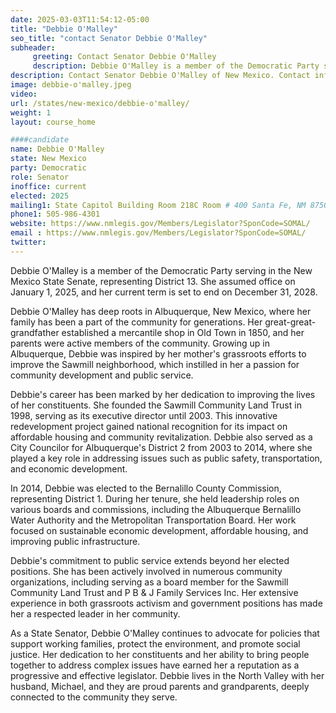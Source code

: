 ```yaml
---
date: 2025-03-03T11:54:12-05:00
title: "Debbie O'Malley"
seo_title: "contact Senator Debbie O'Malley"
subheader:
     greeting: Contact Senator Debbie O'Malley
     description: Debbie O'Malley is a member of the Democratic Party serving in the New Mexico State Senate, representing District 13. She assumed office on January 1, 2025, and her current term is set to end on December 31, 2028.
description: Contact Senator Debbie O'Malley of New Mexico. Contact information for Debbie O'Malley includes email address, phone number, and mailing address.
image: debbie-o'malley.jpeg
video:
url: /states/new-mexico/debbie-o'malley/
weight: 1
layout: course_home

####candidate
name: Debbie O'Malley
state: New Mexico
party: Democratic
role: Senator
inoffice: current
elected: 2025
mailing1: State Capitol Building Room 218C Room # 400 Santa Fe, NM 87501
phone1: 505-986-4301
website: https://www.nmlegis.gov/Members/Legislator?SponCode=SOMAL/
email : https://www.nmlegis.gov/Members/Legislator?SponCode=SOMAL/
twitter:
---
```

Debbie O'Malley is a member of the Democratic Party serving in the New Mexico State Senate, representing District 13. She assumed office on January 1, 2025, and her current term is set to end on December 31, 2028.

Debbie O'Malley has deep roots in Albuquerque, New Mexico, where her family has been a part of the community for generations. Her great-great-grandfather established a mercantile shop in Old Town in 1850, and her parents were active members of the community. Growing up in Albuquerque, Debbie was inspired by her mother's grassroots efforts to improve the Sawmill neighborhood, which instilled in her a passion for community development and public service.

Debbie's career has been marked by her dedication to improving the lives of her constituents. She founded the Sawmill Community Land Trust in 1998, serving as its executive director until 2003. This innovative redevelopment project gained national recognition for its impact on affordable housing and community revitalization. Debbie also served as a City Councilor for Albuquerque's District 2 from 2003 to 2014, where she played a key role in addressing issues such as public safety, transportation, and economic development.

In 2014, Debbie was elected to the Bernalillo County Commission, representing District 1. During her tenure, she held leadership roles on various boards and commissions, including the Albuquerque Bernalillo Water Authority and the Metropolitan Transportation Board. Her work focused on sustainable economic development, affordable housing, and improving public infrastructure.

Debbie's commitment to public service extends beyond her elected positions. She has been actively involved in numerous community organizations, including serving as a board member for the Sawmill Community Land Trust and P B & J Family Services Inc. Her extensive experience in both grassroots activism and government positions has made her a respected leader in her community.

As a State Senator, Debbie O'Malley continues to advocate for policies that support working families, protect the environment, and promote social justice. Her dedication to her constituents and her ability to bring people together to address complex issues have earned her a reputation as a progressive and effective legislator. Debbie lives in the North Valley with her husband, Michael, and they are proud parents and grandparents, deeply connected to the community they serve.
